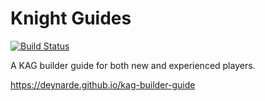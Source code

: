 # Knight Guides

[![Build Status](https://api.travis-ci.org/deynarde/kag-builder-guide.svg)](https://travis-ci.org/deynarde/kag-builder-guide)

A KAG builder guide for both new and experienced players.

https://deynarde.github.io/kag-builder-guide

